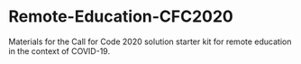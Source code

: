 # Remote-Education-CFC2020
Materials for the Call for Code 2020 solution starter kit for remote education in the context of COVID-19.
